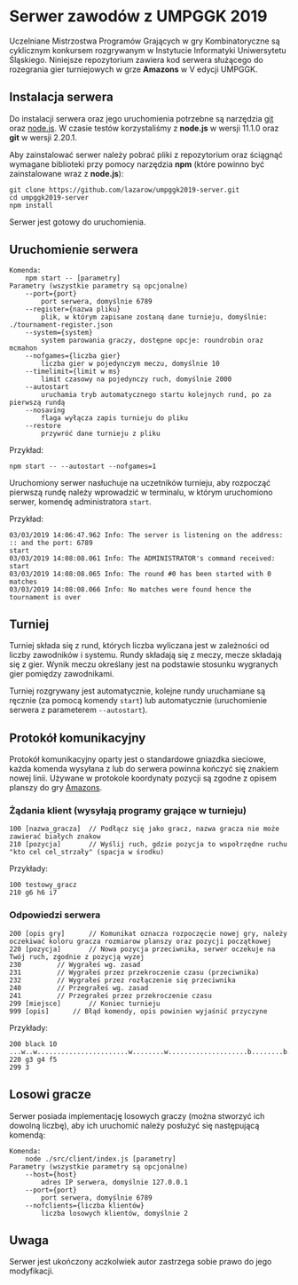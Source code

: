 # Serwer zawodów z UMPGGK 2019

Uczelniane Mistrzostwa Programów Grających w gry Kombinatoryczne są cyklicznym konkursem rozgrywanym w Instytucie Informatyki Uniwersytetu Śląskiego. 
Niniejsze repozytorium zawiera kod serwera służącego do rozegrania gier turniejowych w grze __Amazons__ w V edycji UMPGGK.

## Instalacja serwera

Do instalacji serwera oraz jego uruchomienia potrzebne są narzędzia [git](https://git-scm.com/) oraz [node.js](https://nodejs.org/en/).
W czasie testów korzystaliśmy z __node.js__ w wersji 11.1.0 oraz __git__ w wersji 2.20.1.

Aby zainstalować serwer należy pobrać pliki z repozytorium oraz ściągnąć wymagane biblioteki przy pomocy narzędzia **npm** (które powinno być zainstalowane wraz z __node.js__):
```
git clone https://github.com/lazarow/umpggk2019-server.git
cd umpggk2019-server
npm install
```
Serwer jest gotowy do uruchomienia.

## Uruchomienie serwera

```
Komenda:
    npm start -- [parametry]
Parametry (wszystkie parametry są opcjonalne)
    --port={port}
        port serwera, domyślnie 6789
    --register={nazwa pliku}
        plik, w którym zapisane zostaną dane turnieju, domyślnie: ./tournament-register.json
    --system={system}
        system parowania graczy, dostępne opcje: roundrobin oraz mcmahon
    --nofgames={liczba gier}
        liczba gier w pojedynczym meczu, domyślnie 10
    --timelimit={limit w ms}
        limit czasowy na pojedynczy ruch, domyślnie 2000
    --autostart
        uruchamia tryb automatycznego startu kolejnych rund, po za pierwszą rundą
    --nosaving
        flaga wyłącza zapis turnieju do pliku
    --restore
        przywróć dane turnieju z pliku
```

Przykład:
```
npm start -- --autostart --nofgames=1
```

Uruchomiony serwer nasłuchuje na uczetników turnieju, aby rozpocząć pierwszą rundę należy wprowadzić w terminalu, w którym uruchomiono serwer, komendę administratora `start`.

Przykład:
```
03/03/2019 14:06:47.962 Info: The server is listening on the address: :: and the port: 6789
start
03/03/2019 14:08:08.061 Info: The ADMINISTRATOR's command received: start
03/03/2019 14:08:08.065 Info: The round #0 has been started with 0 matches
03/03/2019 14:08:08.066 Info: No matches were found hence the tournament is over
```

## Turniej

Turniej składa się z rund, których liczba wyliczana jest w zależności od liczby zawodników i systemu. Rundy
składają się z meczy, mecze składają się z gier. Wynik meczu określany jest na podstawie stosunku wygranych gier pomiędzy zawodnikami.

Turniej rozgrywany jest automatycznie, kolejne rundy uruchamiane są ręcznie (za pomocą komendy `start`) lub automatycznie (uruchomienie serwera z parameterem `--autostart`).

## Protokół komunikacyjny

Protokół komunikacyjny oparty jest o standardowe gniazdka sieciowe, każda komenda wysyłana z lub do serwera powinna kończyć się znakiem nowej linii. Używane w protokole koordynaty pozycji
są zgodne z opisem planszy do gry [Amazons](https://en.wikipedia.org/wiki/Game_of_the_Amazons).

### Żądania klient (wysyłają programy grające w turnieju)

```
100 [nazwa_gracza]	// Podłącz się jako gracz, nazwa gracza nie może zawierać białych znakow
210 [pozycja]		// Wyślij ruch, gdzie pozycja to wspołrzędne ruchu "kto cel cel_strzały" (spacja w środku)
```

Przykłady:
```
100 testowy_gracz
210 g6 h6 i7
```

### Odpowiedzi serwera

```
200 [opis gry]		// Komunikat oznacza rozpoczęcie nowej gry, należy oczekiwać koloru gracza rozmiarow planszy oraz pozycji początkowej
220 [pozycja]		// Nowa pozycja przeciwnika, serwer oczekuje na Twój ruch, zgodnie z pozycją wyzej
230			// Wygrałeś wg. zasad
231			// Wygrałeś przez przekroczenie czasu (przeciwnika)
232			// Wygrałeś przez rozłączenie się przeciwnika
240			// Przegrałeś wg. zasad
241			// Przegrałeś przez przekroczenie czasu
299 [miejsce]		// Koniec turnieju
999 [opis]		// Błąd komendy, opis powinien wyjaśnić przyczyne
```

Przykłady:
```
200 black 10 ...w..w.......................w........w....................b........b.......................b..b...
220 g3 g4 f5
299 3
```

## Losowi gracze

Serwer posiada implementację losowych graczy (można stworzyć ich dowolną liczbę), aby ich uruchomić należy posłużyć się następującą komendą:
```
Komenda:
    node ./src/client/index.js [parametry]
Parametry (wszystkie parametry są opcjonalne)
    --host={host}
        adres IP serwera, domyślnie 127.0.0.1
    --port={port}
        port serwera, domyślnie 6789
    --nofclients={liczba klientów}
        liczba losowych klientów, domyślnie 2
```

## Uwaga

Serwer jest ukończony aczkolwiek autor zastrzega sobie prawo do jego modyfikacji.


